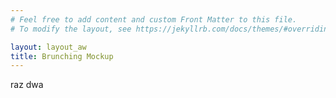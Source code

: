 ```yaml
---
# Feel free to add content and custom Front Matter to this file.
# To modify the layout, see https://jekyllrb.com/docs/themes/#overriding-theme-defaults

layout: layout_aw
title: Brunching Mockup
---
```



raz dwa